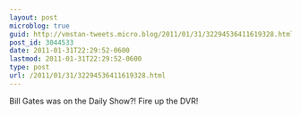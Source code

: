 ```yaml
---
layout: post
microblog: true
guid: http://vmstan-tweets.micro.blog/2011/01/31/32294536411619328.html
post_id: 3044533
date: 2011-01-31T22:29:52-0600
lastmod: 2011-01-31T22:29:52-0600
type: post
url: /2011/01/31/32294536411619328.html
---
```

Bill Gates was on the Daily Show?! Fire up the DVR!
